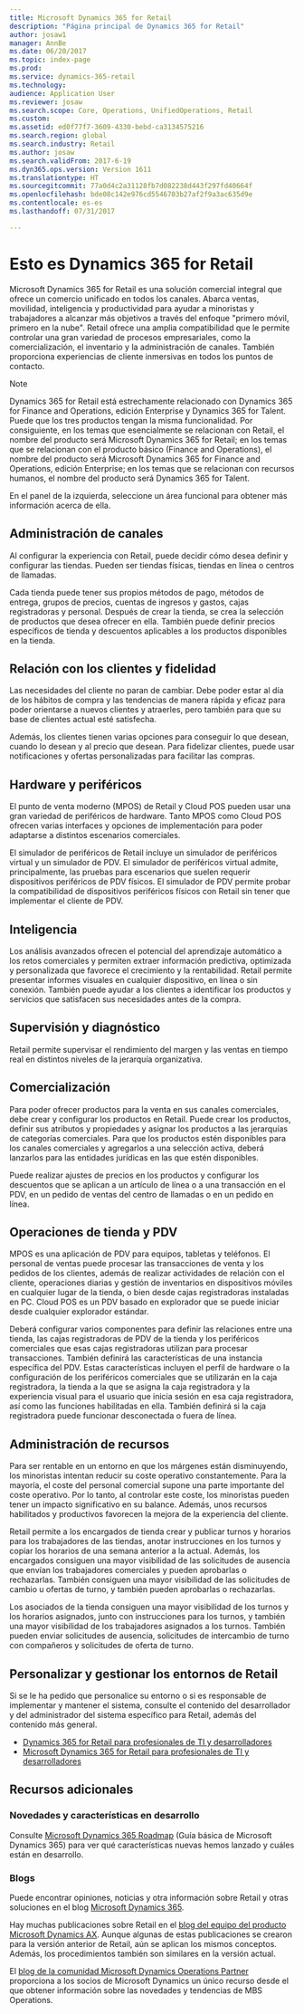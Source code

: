 ```yaml
---
title: Microsoft Dynamics 365 for Retail
description: "Página principal de Dynamics 365 for Retail"
author: josaw1
manager: AnnBe
ms.date: 06/20/2017
ms.topic: index-page
ms.prod: 
ms.service: dynamics-365-retail
ms.technology: 
audience: Application User
ms.reviewer: josaw
ms.search.scope: Core, Operations, UnifiedOperations, Retail
ms.custom: 
ms.assetid: ed0f77f7-3609-4330-bebd-ca3134575216
ms.search.region: global
ms.search.industry: Retail
ms.author: josaw
ms.search.validFrom: 2017-6-19
ms.dyn365.ops.version: Version 1611
ms.translationtype: HT
ms.sourcegitcommit: 77a0d4c2a31128fb7d082238d443f297fd40664f
ms.openlocfilehash: bde08c142e976cd5546703b27af2f9a3ac635d9e
ms.contentlocale: es-es
ms.lasthandoff: 07/31/2017

---
```


# <a name="welcome-to-dynamics-365-for-retail"></a>Esto es Dynamics 365 for Retail

Microsoft Dynamics 365 for Retail es una solución comercial integral que ofrece un comercio unificado en todos los canales. Abarca ventas, movilidad, inteligencia y productividad para ayudar a minoristas y trabajadores a alcanzar más objetivos a través del enfoque "primero móvil, primero en la nube". Retail ofrece una amplia compatibilidad que le permite controlar una gran variedad de procesos empresariales, como la comercialización, el inventario y la administración de canales. También proporciona experiencias de cliente inmersivas en todos los puntos de contacto.

> [!NOTE] 
> Dynamics 365 for Retail está estrechamente relacionado con Dynamics 365 for Finance and Operations, edición Enterprise y Dynamics 365 for Talent. Puede que los tres productos tengan la misma funcionalidad. Por consiguiente, en los temas que esencialmente se relacionan con Retail, el nombre del producto será Microsoft Dynamics 365 for Retail; en los temas que se relacionan con el producto básico (Finance and Operations), el nombre del producto será Microsoft Dynamics 365 for Finance and Operations, edición Enterprise; en los temas que se relacionan con recursos humanos, el nombre del producto será Dynamics 365 for Talent. 

En el panel de la izquierda, seleccione un área funcional para obtener más información acerca de ella.

## <a name="channel-management"></a>Administración de canales
Al configurar la experiencia con Retail, puede decidir cómo desea definir y configurar las tiendas. Pueden ser tiendas físicas, tiendas en línea o centros de llamadas.

Cada tienda puede tener sus propios métodos de pago, métodos de entrega, grupos de precios, cuentas de ingresos y gastos, cajas registradoras y personal. Después de crear la tienda, se crea la selección de productos que desea ofrecer en ella. También puede definir precios específicos de tienda y descuentos aplicables a los productos disponibles en la tienda.

## <a name="clienteling-and-loyalty"></a>Relación con los clientes y fidelidad
Las necesidades del cliente no paran de cambiar. Debe poder estar al día de los hábitos de compra y las tendencias de manera rápida y eficaz para poder orientarse a nuevos clientes y atraerles, pero también para que su base de clientes actual esté satisfecha.

Además, los clientes tienen varias opciones para conseguir lo que desean, cuando lo desean y al precio que desean. Para fidelizar clientes, puede usar notificaciones y ofertas personalizadas para facilitar las compras.

## <a name="hardware-and-peripherals"></a>Hardware y periféricos
El punto de venta moderno (MPOS) de Retail y Cloud POS pueden usar una gran variedad de periféricos de hardware. Tanto MPOS como Cloud POS ofrecen varias interfaces y opciones de implementación para poder adaptarse a distintos escenarios comerciales.

El simulador de periféricos de Retail incluye un simulador de periféricos virtual y un simulador de PDV. El simulador de periféricos virtual admite, principalmente, las pruebas para escenarios que suelen requerir dispositivos periféricos de PDV físicos. El simulador de PDV permite probar la compatibilidad de dispositivos periféricos físicos con Retail sin tener que implementar el cliente de PDV.

## <a name="intelligence"></a>Inteligencia
Los análisis avanzados ofrecen el potencial del aprendizaje automático a los retos comerciales y permiten extraer información predictiva, optimizada y personalizada que favorece el crecimiento y la rentabilidad. Retail permite presentar informes visuales en cualquier dispositivo, en línea o sin conexión. También puede ayudar a los clientes a identificar los productos y servicios que satisfacen sus necesidades antes de la compra.

## <a name="monitoring-and-diagnosis"></a>Supervisión y diagnóstico
Retail permite supervisar el rendimiento del margen y las ventas en tiempo real en distintos niveles de la jerarquía organizativa.

## <a name="merchandising"></a>Comercialización
Para poder ofrecer productos para la venta en sus canales comerciales, debe crear y configurar los productos en Retail. Puede crear los productos, definir sus atributos y propiedades y asignar los productos a las jerarquías de categorías comerciales. Para que los productos estén disponibles para los canales comerciales y agregarlos a una selección activa, deberá lanzarlos para las entidades jurídicas en las que estén disponibles.

Puede realizar ajustes de precios en los productos y configurar los descuentos que se aplican a un artículo de línea o a una transacción en el PDV, en un pedido de ventas del centro de llamadas o en un pedido en línea.

## <a name="store-operations-and-pos"></a>Operaciones de tienda y PDV
MPOS es una aplicación de PDV para equipos, tabletas y teléfonos. El personal de ventas puede procesar las transacciones de venta y los pedidos de los clientes, además de realizar actividades de relación con el cliente, operaciones diarias y gestión de inventarios en dispositivos móviles en cualquier lugar de la tienda, o bien desde cajas registradoras instaladas en PC. Cloud POS es un PDV basado en explorador que se puede iniciar desde cualquier explorador estándar.

Deberá configurar varios componentes para definir las relaciones entre una tienda, las cajas registradoras de PDV de la tienda y los periféricos comerciales que esas cajas registradoras utilizan para procesar transacciones. También definirá las características de una instancia específica del PDV. Estas características incluyen el perfil de hardware o la configuración de los periféricos comerciales que se utilizarán en la caja registradora, la tienda a la que se asigna la caja registradora y la experiencia visual para el usuario que inicia sesión en esa caja registradora, así como las funciones habilitadas en ella. También definirá si la caja registradora puede funcionar desconectada o fuera de línea.

## <a name="workforce-management"></a>Administración de recursos
Para ser rentable en un entorno en que los márgenes están disminuyendo, los minoristas intentan reducir su coste operativo constantemente. Para la mayoría, el coste del personal comercial supone una parte importante del coste operativo. Por lo tanto, al controlar este coste, los minoristas pueden tener un impacto significativo en su balance. Además, unos recursos habilitados y productivos favorecen la mejora de la experiencia del cliente.

Retail permite a los encargados de tienda crear y publicar turnos y horarios para los trabajadores de las tiendas, anotar instrucciones en los turnos y copiar los horarios de una semana anterior a la actual. Además, los encargados consiguen una mayor visibilidad de las solicitudes de ausencia que envían los trabajadores comerciales y pueden aprobarlas o rechazarlas. También consiguen una mayor visibilidad de las solicitudes de cambio u ofertas de turno, y también pueden aprobarlas o rechazarlas.

Los asociados de la tienda consiguen una mayor visibilidad de los turnos y los horarios asignados, junto con instrucciones para los turnos, y también una mayor visibilidad de los trabajadores asignados a los turnos. También pueden enviar solicitudes de ausencia, solicitudes de intercambio de turno con compañeros y solicitudes de oferta de turno.

## <a name="customize-and-administer-retail-environments"></a>Personalizar y gestionar los entornos de Retail
Si se le ha pedido que personalice su entorno o si es responsable de implementar y mantener el sistema, consulte el contenido del desarrollador y del administrador del sistema específico para Retail, además del contenido más general.

- [Dynamics 365 for Retail para profesionales de TI y desarrolladores](dev-itpro/dev-retail-home-page.md)
- [Microsoft Dynamics 365 for Retail para profesionales de TI y desarrolladores](/dynamics365/unified-operations/dev-itpro/dev-tools/developer-home-page)

## <a name="additional-resources"></a>Recursos adicionales
### <a name="whats-new-and-in-development"></a>Novedades y características en desarrollo
Consulte [Microsoft Dynamics 365 Roadmap](https://roadmap.dynamics.com/) (Guía básica de Microsoft Dynamics 365) para ver qué características nuevas hemos lanzado y cuáles están en desarrollo.

### <a name="blogs"></a>Blogs
Puede encontrar opiniones, noticias y otra información sobre Retail y otras soluciones en el blog [Microsoft Dynamics 365](https://community.dynamics.com/b/msftdynamicsblog).

Hay muchas publicaciones sobre Retail en el [blog del equipo del producto Microsoft Dynamics AX](https://blogs.msdn.microsoft.com/dax/). Aunque algunas de estas publicaciones se crearon para la versión anterior de Retail, aún se aplican los mismos conceptos. Además, los procedimientos también son similares en la versión actual.

El [blog de la comunidad Microsoft Dynamics Operations Partner](https://community.dynamics.com/partner/b/operationspartnercommunityblog) proporciona a los socios de Microsoft Dynamics un único recurso desde el que obtener información sobre las novedades y tendencias de MBS Operations.

